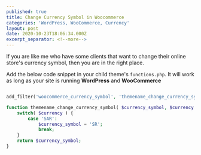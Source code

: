 ```yaml
---
published: true
title: Change Currency Symbol in Woocommerce
categories: 'WordPress, WooCommerce, Currency'
layout: post
date: 2020-10-23T18:06:34.000Z
excerpt_separator: <!--more-->
---
```

If you are like me who have some clients that want to change their online store's currency symbol, then  you are in the right place.

Add the below code snippet in your child theme's `functions.php`. It will work as long as your site is running **WordPress** and **WooCommerce**

<!--more-->

```php

add_filter('woocommerce_currency_symbol', 'themename_change_currency_symbol', 10, 2);

function themename_change_currency_symbol( $currency_symbol, $currency ) {
	switch( $currency ) {
		case 'SAR':
			$currency_symbol = 'SR';
			break;
	}
	return $currency_symbol;
}

```
